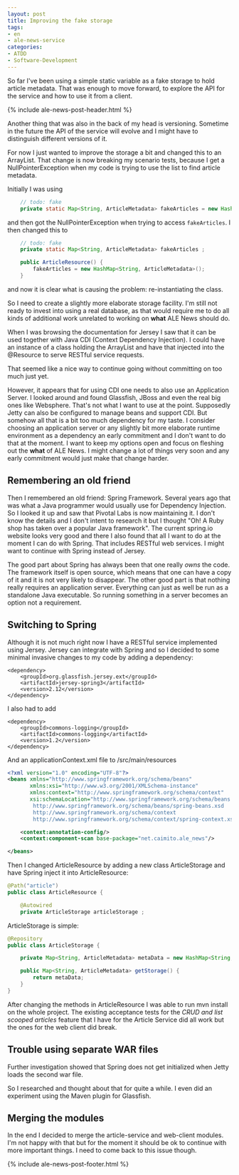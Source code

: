 ```yaml
---
layout: post
title: Improving the fake storage
tags:
- en
- ale-news-service
categories:
- ATDD
- Software-Development
---
```

So far I've been using a simple static variable as a fake storage to hold article metadata. That was enough to move forward, to explore the API for the service and how to use it from a client.

{% include ale-news-post-header.html %}

Another thing that was also in the back of my head is versioning. Sometime in the future the API of the service will evolve and I might have to distinguish different versions of it.

For now I just wanted to improve the storage a bit and changed this to an ArrayList. That change is now breaking my scenario tests, because I get a NullPointerException when my code is trying to use the list to find article metadata.

Initially I was using

```java
	// todo: fake
	private static Map<String, ArticleMetadata> fakeArticles = new HashMap<String, ArticleMetadata>();
```

and then got the NullPointerException when trying to access <code>fakeArticles</code>. I then changed this to

```java
	// todo: fake
	private static Map<String, ArticleMetadata> fakeArticles ;

    public ArticleResource() {
        fakeArticles = new HashMap<String, ArticleMetadata>();
    }
```

and now it is clear what is causing the problem: re-instantiating the class.

So I need to create a slightly more elaborate storage facility. I'm still not ready to invest into using a real database, as that would require me to do all kinds of additional work unrelated to working on **what** ALE News should do.

When I was browsing the documentation for Jersey I saw that it can be used together with Java CDI (Context Dependency Injection). I could have an instance of a class holding the ArrayList and have that injected into the @Resource to serve RESTful service requests.

That seemed like a nice way to continue going without committing on too much just yet.

However, it appears that for using CDI one needs to also use an Application Server. I looked around and found Glassfish, JBoss and even the real big ones like Websphere. That's not what I want to use at the point. Supposedly Jetty can also be configured to manage beans and support CDI. But somehow all that is a bit too much dependency for my taste. I consider choosing an application server or any slightly bit more elaborate runtime environment as a dependency an early commitment and I don't want to do that at the moment. I want to keep my options open and focus on fleshing out the **what** of ALE News. I might change a lot of things very soon and any early commitment would just make that change harder.

## Remembering an old friend
Then I remembered an old friend: Spring Framework. Several years ago that was what a Java programmer would usually use for Dependency Injection. So I looked it up and saw that Pivotal Labs is now maintaining it. I don't know the details and I don't intent to research it but I thought "Oh! A Ruby shop has taken over a popular Java framework". The current spring.io website looks very good and there I also found that all I want to do at the moment I can do with Spring. That includes RESTful web services. I might want to continue with Spring instead of Jersey.

The good part about Spring has always been that one really *owns* the code. The framework itself is open source, which means that one can have a copy of it and it is not very likely to disappear. The other good part is that nothing really requires an application server. Everything can just as well be run as a standalone Java executable. So running something in a server becomes an option not a requirement.

## Switching to Spring
Although it is not much right now I have a RESTful service implemented using Jersey. Jersey can integrate with Spring and so I decided to some minimal invasive changes to my code by adding a dependency:

	<dependency>
	    <groupId>org.glassfish.jersey.ext</groupId>
	    <artifactId>jersey-spring3</artifactId>
	    <version>2.12</version>
	</dependency>

I also had to add

	<dependency>
	    <groupId>commons-logging</groupId>
	    <artifactId>commons-logging</artifactId>
	    <version>1.2</version>
	</dependency>

And an applicationContext.xml file to /src/main/resources

```xml
<?xml version="1.0" encoding="UTF-8"?>
<beans xmlns="http://www.springframework.org/schema/beans"
       xmlns:xsi="http://www.w3.org/2001/XMLSchema-instance"
       xmlns:context="http://www.springframework.org/schema/context"
       xsi:schemaLocation="http://www.springframework.org/schema/beans
        http://www.springframework.org/schema/beans/spring-beans.xsd
        http://www.springframework.org/schema/context
        http://www.springframework.org/schema/context/spring-context.xsd">

    <context:annotation-config/>
    <context:component-scan base-package="net.caimito.ale_news"/>

</beans>
```

Then I changed ArticleResource by adding a new class ArticleStorage and have Spring inject it into ArticleResource:

```java
@Path("article")
public class ArticleResource {

    @Autowired
	private ArticleStorage articleStorage ;
```

ArticleStorage is simple:

```java
@Repository
public class ArticleStorage {

    private Map<String, ArticleMetadata> metaData = new HashMap<String, ArticleMetadata>() ;

    public Map<String, ArticleMetadata> getStorage() {
        return metaData;
    }
}
```

After changing the methods in ArticleResource I was able to run mvn install on the whole project. The existing acceptance tests for the *CRUD and list scooped articles* feature that I have for the Article Service did all work but the ones for the web client did break.

## Trouble using separate WAR files
Further investigation showed that Spring does not get initialized when Jetty loads the second war file.

So I researched and thought about that for quite a while. I even did an experiment using the Maven plugin for Glassfish.

## Merging the modules
In the end I decided to merge the article-service and web-client modules. I'm not happy with that but for the moment it should be ok to continue with more important things. I need to come back to this issue though.

{% include ale-news-post-footer.html %}
